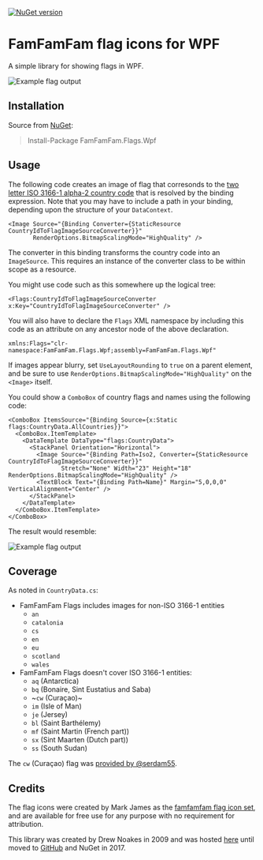 [![NuGet version](https://img.shields.io/nuget/v/FamFamFam.Flags.Wpf.svg)](https://www.nuget.org/packages/FamFamFam.Flags.Wpf/)

# FamFamFam flag icons for WPF

A simple library for showing flags in WPF.

![Example flag output](flags.png)

## Installation

Source from [NuGet](https://www.nuget.org/packages/FamFamFam.Flags.Wpf/):

> Install-Package FamFamFam.Flags.Wpf

## Usage

The following code creates an image of flag that corresonds to the [two letter ISO 3166-1 alpha-2 country
code](https://en.wikipedia.org/wiki/ISO_3166-1_alpha-2) that is resolved by the binding expression.
Note that you may have to include a path in your binding, depending upon the structure of your `DataContext`.

```xaml
<Image Source="{Binding Converter={StaticResource CountryIdToFlagImageSourceConverter}}"
       RenderOptions.BitmapScalingMode="HighQuality" />
```

The converter in this binding transforms the country code into an `ImageSource`.
This requires an instance of the converter class to be within scope as a resource.

You might use code such as this somewhere up the logical tree:

```xaml
<Flags:CountryIdToFlagImageSourceConverter x:Key="CountryIdToFlagImageSourceConverter" />
```

You will also have to declare the `Flags` XML namespace by including this code as an attribute on any ancestor node of the above declaration.

```xaml
xmlns:Flags="clr-namespace:FamFamFam.Flags.Wpf;assembly=FamFamFam.Flags.Wpf"
```

If images appear blurry, set `UseLayoutRounding` to `true` on a parent element, and be sure to use
`RenderOptions.BitmapScalingMode="HighQuality"` on the `<Image>` itself.

You could show a `ComboBox` of country flags and names using the following code:

```xaml
<ComboBox ItemsSource="{Binding Source={x:Static flags:CountryData.AllCountries}}">
  <ComboBox.ItemTemplate>
    <DataTemplate DataType="flags:CountryData">
      <StackPanel Orientation="Horizontal">
        <Image Source="{Binding Path=Iso2, Converter={StaticResource CountryIdToFlagImageSourceConverter}}"
               Stretch="None" Width="23" Height="18" RenderOptions.BitmapScalingMode="HighQuality" />
        <TextBlock Text="{Binding Path=Name}" Margin="5,0,0,0" VerticalAlignment="Center" />
      </StackPanel>
    </DataTemplate>
  </ComboBox.ItemTemplate>
</ComboBox>
```

The result would resemble:

![Example flag output](combobox.png)

## Coverage

As noted in `CountryData.cs`:

* FamFamFam Flags includes images for non-ISO 3166-1 entities
  * `an`
  * `catalonia`
  * `cs`
  * `en`
  * `eu`
  * `scotland`
  * `wales`
* FamFamFam Flags doesn't cover ISO 3166-1 entities:
  * `aq` (Antarctica)
  * `bq` (Bonaire, Sint Eustatius and Saba)
  * ~`cw` (Curaçao)~
  * `im` (Isle of Man)
  * `je` (Jersey)
  * `bl` (Saint Barthélemy)
  * `mf` (Saint Martin (French part))
  * `sx` (Sint Maarten (Dutch part))
  * `ss` (South Sudan)

The `cw` (Curaçao) flag was [provided by @serdam55](https://github.com/point-platform/famfamfam-flags-wpf/issues/1).

## Credits

The flag icons were created by Mark James as the [famfamfam flag icon set](http://www.famfamfam.com/lab/icons/flags/),
and are available for free use for any purpose with no requirement for attribution.

This library was created by Drew Noakes in 2009 and was hosted [here](https://www.drewnoakes.com/code/wpf/flags/)
until moved to [GitHub](https://github.com/drewnoakes/famfamfam-flags-wpf) and NuGet in 2017.
